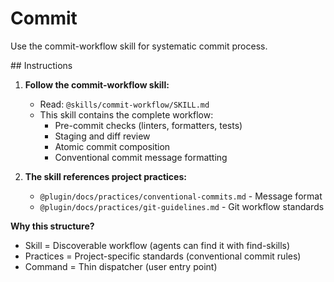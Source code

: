 # Commit

Use the commit-workflow skill for systematic commit process.

<instructions>
## Instructions

1. **Follow the commit-workflow skill:**
   - Read: `@skills/commit-workflow/SKILL.md`
   - This skill contains the complete workflow:
     - Pre-commit checks (linters, formatters, tests)
     - Staging and diff review
     - Atomic commit composition
     - Conventional commit message formatting

2. **The skill references project practices:**
   - `@plugin/docs/practices/conventional-commits.md` - Message format
   - `@plugin/docs/practices/git-guidelines.md` - Git workflow standards

**Why this structure?**
- Skill = Discoverable workflow (agents can find it with find-skills)
- Practices = Project-specific standards (conventional commit rules)
- Command = Thin dispatcher (user entry point)
</instructions>
